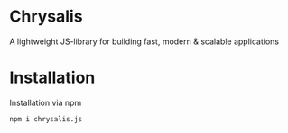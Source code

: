 # Chrysalis
A lightweight JS-library for building fast, modern &amp; scalable applications

# Installation
Installation via npm  

`npm i chrysalis.js`